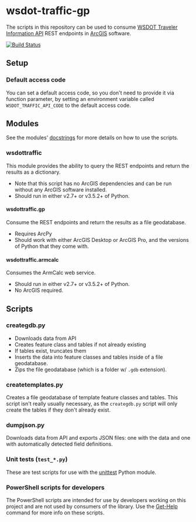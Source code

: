 wsdot-traffic-gp
================

The scripts in this repository can be used to consume [WSDOT Traveler Information API] REST endpoints in [ArcGIS]  software.

[![Build Status](https://travis-ci.org/WSDOT-GIS/wsdot-traffic-gp.svg?branch=master)](https://travis-ci.org/WSDOT-GIS/wsdot-traffic-gp)

Setup
-----

### Default access code ###
You can set a default access code, so you don't need to provide it via function parameter, by setting an environment variable called `WSDOT_TRAFFIC_API_CODE` to the default access code.

Modules
-------
See the modules' [docstrings] for more details on how to use the scripts.

### wsdottraffic ###
This module provides the ability to query the REST endpoints and return the results as a dictionary.

* Note that this script has no ArcGIS dependencies and can be run without any ArcGIS software installed.
* Should run in either v2.7+ or v3.5.2+ of Python.

#### wsdottraffic.gp ####
Consume the REST endpoints and return the results as a file geodatabase.

* Requires ArcPy
* Should work with either ArcGIS Desktop or ArcGIS Pro, and the versions of Python that they come with.

#### wsdottraffic.armcalc  ####
Consumes the ArmCalc web service.

* Should run in either v2.7+ or v3.5.2+ of Python.
* No ArcGIS required.


Scripts
-------

### creategdb.py ###

* Downloads data from API
* Creates feature class and tables if not already existing
* If tables exist, truncates them
* Inserts the data into feature classes and tables inside of a file geodatabase.
* Zips the file geodatabase (which is a folder w/ `.gdb` extension).

### createtemplates.py ###

Creates a file geodatabase of template feature classes and tables. This script isn't really usually necessary, as the `creategdb.py` script will only create the tables if they don't already exist.

### dumpjson.py ###

Downloads data from API and exports JSON files: one with the data and one with automatically detected field definitions.

### Unit tests (`test_*.py`) ###

These are test scripts for use with the [unittest] Python module.

### PowerShell scripts for developers ###

The PowerShell scripts are intended for use by developers working on this project and are not used by consumers of the library. Use the [Get-Help] command for more info on these scripts.

[ArcGIS]:http://resources.arcgis.com/
[docstrings]:https://en.wikipedia.org/wiki/Docstring#Python
[Get-Help]:https://msdn.microsoft.com/en-us/powershell/reference/5.1/microsoft.powershell.core/get-help
[unittest]:https://docs.python.org/3/library/unittest.html
[WSDOT Traveler Information API]:http://www.wsdot.wa.gov/Traffic/api/